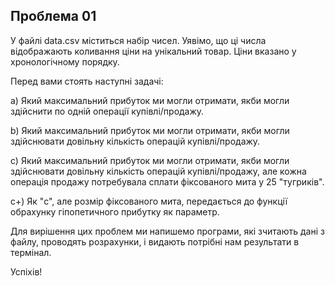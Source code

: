 Проблема 01
-----------

У файлі data.csv міститься набір чисел. Уявімо, що ці числа відображають коливання ціни на унікальний товар. Ціни вказано у хронологічному порядку.

Перед вами стоять наступні задачі:

a) Який максимальний прибуток ми могли отримати, якби могли здійснити по одній операції купівлі/продажу.

b) Який максимальний прибуток ми могли отримати, якби могли здійснювати довільну кількість операцій купівлі/продажу.

с) Який максимальний прибуток ми могли отримати, якби могли здійснювати довільну кількість операцій купівлі/продажу, але кожна операція продажу потребувала сплати фіксованого мита у 25 "тугриків".

с+) Як "с", але розмір фіксованого мита, передається до функції обрахунку гіпопетичного прибутку як параметр.

Для вирішення цих проблем ми напишемо програми, які зчитають дані з файлу, проводять розрахунки, і видають потрібні нам результати в термінал.

Успіхів!

